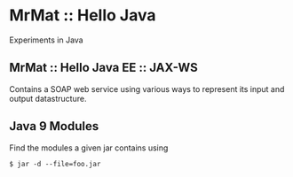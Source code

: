 # MrMat :: Hello Java

Experiments in Java

## MrMat :: Hello Java EE :: JAX-WS

Contains a SOAP web service using various ways to represent its input and output
datastructure.

## Java 9 Modules

Find the modules a given jar contains using

```
$ jar -d --file=foo.jar
```